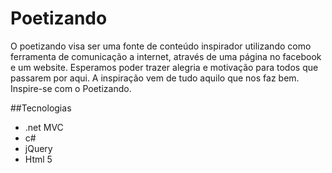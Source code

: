 Poetizando
==========

O poetizando visa ser uma fonte de conteúdo inspirador utilizando como ferramenta de comunicação a internet, através de uma página no facebook e um website.  Esperamos poder trazer alegria e motivação para todos que passarem por aqui.  A inspiração vem de tudo aquilo que nos faz bem. Inspire-se com o Poetizando.

##Tecnologias

  * .net MVC
  * c#
  * jQuery
  * Html 5

